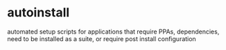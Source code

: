 autoinstall
===========

automated setup scripts for applications that require PPAs, dependencies, need to be installed as a suite, or require post install configuration